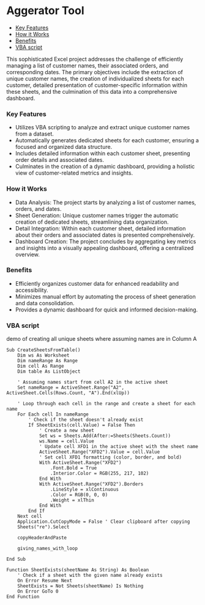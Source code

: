 # Aggerator Tool

- [Key Features](#key-features)
- [How it Works](#how-it-works)
- [Benefits](#benefits)
- [VBA script](vba-script)

This sophisticated Excel project addresses the challenge of efficiently managing a list of customer names, their associated orders, and corresponding dates. The primary objectives include the extraction of unique customer names, the creation of individualized sheets for each customer, detailed presentation of customer-specific information within these sheets, and the culmination of this data into a comprehensive dashboard.

### Key Features

- Utilizes VBA scripting to analyze and extract unique customer names from a dataset.
- Automatically generates dedicated sheets for each customer, ensuring a focused and organized data structure.
- Includes detailed information within each customer sheet, presenting order details and associated dates.
- Culminates in the creation of a dynamic dashboard, providing a holistic view of customer-related metrics and insights.

### How it Works

- Data Analysis: The project starts by analyzing a list of customer names, orders, and dates.
- Sheet Generation: Unique customer names trigger the automatic creation of dedicated sheets, streamlining data organization.
- Detail Integration: Within each customer sheet, detailed information about their orders and associated dates is presented comprehensively.
- Dashboard Creation: The project concludes by aggregating key metrics and insights into a visually appealing dashboard, offering a centralized overview.

### Benefits
- Efficiently organizes customer data for enhanced readability and accessibility.
- Minimizes manual effort by automating the process of sheet generation and data consolidation.
- Provides a dynamic dashboard for quick and informed decision-making.

### VBA script
demo of creating all unique sheets where assuming names are in Column A
```vba
Sub CreateSheetsFromTable()
    Dim ws As Worksheet
    Dim nameRange As Range
    Dim cell As Range
    Dim table As ListObject

    ' Assuming names start from cell A2 in the active sheet
    Set nameRange = ActiveSheet.Range("A2", ActiveSheet.Cells(Rows.Count, "A").End(xlUp))

    ' Loop through each cell in the range and create a sheet for each name
    For Each cell In nameRange
        ' Check if the sheet doesn't already exist
        If SheetExists(cell.Value) = False Then
            ' Create a new sheet
            Set ws = Sheets.Add(After:=Sheets(Sheets.Count))
            ws.Name = cell.Value
            ' Update cell XFD1 in the active sheet with the sheet name
            ActiveSheet.Range("XFD2").Value = cell.Value
            ' Set cell XFD1 formatting (color, border, and bold)
            With ActiveSheet.Range("XFD2")
                .Font.Bold = True
                .Interior.Color = RGB(255, 217, 102)
            End With
            With ActiveSheet.Range("XFD2").Borders
                .LineStyle = xlContinuous
                .Color = RGB(0, 0, 0) 
                .Weight = xlThin
            End With
        End If
    Next cell
    Application.CutCopyMode = False ' Clear clipboard after copying
    Sheets("re").Select
    
    copyHeaderAndPaste
    
    giving_names_with_loop
    
End Sub

Function SheetExists(sheetName As String) As Boolean
    ' Check if a sheet with the given name already exists
    On Error Resume Next
    SheetExists = Not Sheets(sheetName) Is Nothing
    On Error GoTo 0
End Function
```
